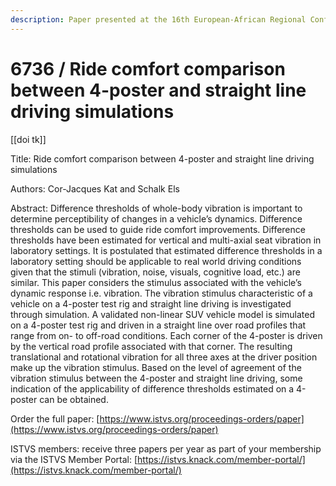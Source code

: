 ```yaml
---
description: Paper presented at the 16th European-African Regional Conference of the ISTVS
---
```


# 6736 / Ride comfort comparison between 4-poster and straight line driving simulations

\[\[doi tk]]

Title: Ride comfort comparison between 4-poster and straight line driving simulations

Authors: Cor-Jacques Kat and Schalk Els

Abstract: Difference thresholds of whole-body vibration is important to determine perceptibility of changes in a vehicle’s dynamics. Difference thresholds can be used to guide ride comfort improvements. Difference thresholds have been estimated for vertical and multi-axial seat vibration in laboratory settings. It is postulated that estimated difference thresholds in a laboratory setting should be applicable to real world driving conditions given that the stimuli (vibration, noise, visuals, cognitive load, etc.) are similar. This paper considers the stimulus associated with the vehicle’s dynamic response i.e. vibration. The vibration stimulus characteristic of a vehicle on a 4-poster test rig and straight line driving is investigated through simulation. A validated non-linear SUV vehicle model is simulated on a 4-poster test rig and driven in a straight line over road profiles that range from on- to off-road conditions. Each corner of the 4-poster is driven by the vertical road profile associated with that corner. The resulting translational and rotational vibration for all three axes at the driver position make up the vibration stimulus. Based on the level of agreement of the vibration stimulus between the 4-poster and straight line driving, some indication of the applicability of difference thresholds estimated on a 4-poster can be obtained.

Order the full paper: [https://www.istvs.org/proceedings-orders/paper](https://www.istvs.org/proceedings-orders/paper)

ISTVS members: receive three papers per year as part of your membership via the ISTVS Member Portal: [https://istvs.knack.com/member-portal/](https://istvs.knack.com/member-portal/)

